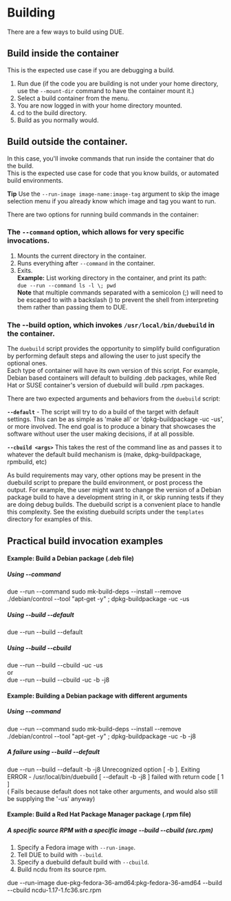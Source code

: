 # Building

There are a few ways to build using DUE.

## Build inside the container
This is the expected use case if you are debugging a build.  
1. Run due (if the code you are building is not under your home directory, use the `--mount-dir` command to have the container mount it.)  
2. Select a build container from the menu.  
3. You are now logged in with your home directory mounted.  
4. cd to the build directory.  
5. Build as you normally would.  

## Build outside the container.
In this case, you'll invoke commands that run inside the container that do the build.  
This is the expected use case for code that you know builds, or automated build environments.

**Tip** Use the `--run-image image-name:image-tag` argument to skip the image selection menu if you already know which image and tag you want to run.

There are two options for running build commands in the container:

### The `--command` option, which allows for very specific invocations.  
1. Mounts the current directory in the container.  
2. Runs everything after `--command` in the container.  
3. Exits.  
**Example:** List working directory in the container, and print its path:  
 `due --run --command ls -l \; pwd`  
**Note** that multiple commands separated with a semicolon (;) will need to be escaped to with a backslash (\) to prevent the shell from interpreting them rather than passing them to DUE.

### The --build option, which invokes `/usr/local/bin/duebuild` in the container.

The `duebuild` script provides the opportunity to simplify build configuration by performing default steps and allowing the user to just specify the optional ones.  
Each type of container will have its own version of this script. For example, Debian based containers will default to building .deb packages, while Red Hat or SUSE container's version of duebuild will build .rpm packages.

There are two expected arguments and behaviors from the `duebuild` script:

**`--default`** - The script will try to do a build of the target with default settings. This can be as simple as 'make all' or 'dpkg-buildpackage -uc -us',
or more involved. The end goal is to produce a binary that showcases the software without user the user making decisions, if at all possible.

**`--cbuild <args>`** This takes the rest of the command line as <args> and passes it to whatever the default build mechanism is (make, dpkg-buildpackage, rpmbuild, etc)

As build requirements may vary, other options may be present in the duebuild script to prepare the build environment, or post process the output.
For example, the user might want to change the version of a Debian package build to have a development string in it, or skip running tests if
they are doing debug builds. The duebuild script is a convenient place to handle this complexity.
See the existing duebuild scripts under the `templates` directory for examples of this.


## Practical build invocation examples

#### Example: Build a Debian package (.deb file)

##### Using --command
due --run --command sudo mk-build-deps --install --remove ./debian/control --tool \"apt-get -y\" \; dpkg-buildpackage -uc -us

##### Using --build --default
due --run --build --default

##### Using --build --cbuild
due --run --build --cbuild -uc -us    
or  
due --run --build --cbuild -uc -b -j8


#### Example: Building a Debian package with different arguments

##### Using --command
due --run --command sudo mk-build-deps --install --remove ./debian/control --tool \"apt-get -y\" \; dpkg-buildpackage -uc -b -j8

##### A failure using --build --default
due --run --build --default -b -j8
Unrecognized option [ -b ]. Exiting                                               
ERROR - /usr/local/bin/duebuild [ --default -b -j8 ] failed with return code [ 1 ]  
( Fails because default does not take other arguments, and would also still be supplying the '-us' anyway)

#### Example: Build a Red Hat Package Manager package (.rpm file)

##### A specific source RPM with a specific image --build --cbuild (src.rpm)
1. Specify a Fedora image with `--run-image`.
2. Tell DUE to build with `--build`.
3. Specify a duebuild default build with `--cbuild`.
4. Build ncdu from its source rpm.  


due --run-image due-pkg-fedora-36-amd64:pkg-fedora-36-amd64 --build --cbuild ncdu-1.17-1.fc36.src.rpm






